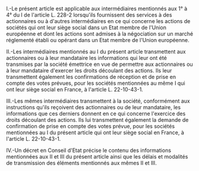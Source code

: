 I.-Le présent article est applicable aux intermédiaires mentionnés aux 1° à 4° du I de l'article L. 228-2 lorsqu'ils fournissent des services à des actionnaires ou à d'autres intermédiaires en ce qui concerne les actions de sociétés qui ont leur siège social dans un Etat membre de l'Union européenne et dont les actions sont admises à la négociation sur un marché réglementé établi ou opérant dans un Etat membre de l'Union européenne.   

  
II.-Les intermédiaires mentionnés au I du présent article transmettent aux actionnaires ou à leur mandataire les informations qui leur ont été transmises par la société émettrice en vue de permettre aux actionnaires ou à leur mandataire d'exercer les droits découlant des actions. Ils leur transmettent également les confirmations de réception et de prise en compte des votes prévues, pour les sociétés mentionnées au même I qui ont leur siège social en France, à l'article L. 22-10-43-1.   

  
III.-Les mêmes intermédiaires transmettent à la société, conformément aux instructions qu'ils reçoivent des actionnaires ou de leur mandataire, les informations que ces derniers donnent en ce qui concerne l'exercice des droits découlant des actions. Ils lui transmettent également la demande de confirmation de prise en compte des votes prévue, pour les sociétés mentionnées au I du présent article qui ont leur siège social en France, à l'article L. 22-10-43-1.   

  
IV.-Un décret en Conseil d'Etat précise le contenu des informations mentionnées aux II et III du présent article ainsi que les délais et modalités de transmission des éléments mentionnés aux mêmes II et III.

